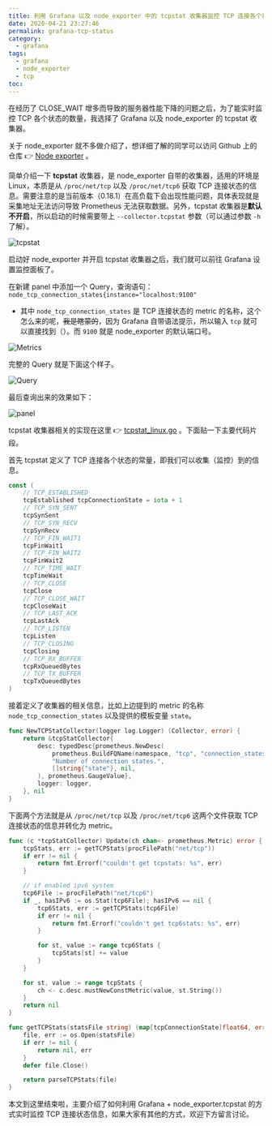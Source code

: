 ```yaml
---
title: 利用 Grafana 以及 node_exporter 中的 tcpstat 收集器监控 TCP 连接各个状态的数量
date: 2020-04-21 23:27:46
permalink: grafana-tcp-status
category:
  - grafana
tags:
  - grafana
  - node_exporter
  - tcp
toc:
---
```


在经历了 CLOSE_WAIT 增多而导致的服务器性能下降的问题之后，为了能实时监控 TCP 各个状态的数量，我选择了 Grafana 以及 node_exporter 的 tcpstat 收集器。

关于 node_exporter 就不多做介绍了，想详细了解的同学可以访问 Github 上的仓库 👉 [Node exporter](https://github.com/prometheus/node_exporter) 。

<!-- more -->

简单介绍一下 **tcpstat** 收集器，是 node_exporter 自带的收集器，适用的环境是 Linux，本质是从 `/proc/net/tcp` 以及 `/proc/net/tcp6` 获取 TCP 连接状态的信息。需要注意的是当前版本（0.18.1）在高负载下会出现性能问题，具体表现就是采集地址无法访问导致 Prometheus 无法获取数据。另外，tcpstat 收集器是**默认不开启**，所以启动的时候需要带上 `--collector.tcpstat` 参数（可以通过参数 `-h` 了解）。

![tcpstat](https://i.loli.net/2020/04/21/uGJ3iLVBTrMt7Nc.png)

启动好 node_exporter 并开启 tcpstat 收集器之后，我们就可以前往 Grafana 设置监控面板了。

在新建 panel 中添加一个 Query，查询语句：`node_tcp_connection_states{instance="localhost:9100"`

- 其中 `node_tcp_connection_states` 是 TCP 连接状态的 metric 的名称，这个怎么来的呢，~~我是瞎蒙的~~，因为 Grafana 自带语法提示，所以输入 `tcp` 就可以直接找到（）。而 `9100` 就是 node_exporter 的默认端口号。

![Metrics](https://i.loli.net/2020/04/21/H1TsKtjidBymIwl.png)

完整的 Query 就是下面这个样子。

![Query](https://i.loli.net/2020/04/21/7ctZ5BUDhCRE8wP.png)

最后查询出来的效果如下：

![panel](https://i.loli.net/2020/04/21/1p34hfakFzLo5DN.png)

tcpstat 收集器相关的实现在这里 👉 [tcpstat_linux.go](https://github.com/prometheus/node_exporter/blob/master/collector/tcpstat_linux.go) 。下面贴一下主要代码片段。

首先 tcpstat 定义了 TCP 连接各个状态的常量，即我们可以收集（监控）到的信息。

```go
const (
    // TCP_ESTABLISHED
    tcpEstablished tcpConnectionState = iota + 1
    // TCP_SYN_SENT
    tcpSynSent
    // TCP_SYN_RECV
    tcpSynRecv
    // TCP_FIN_WAIT1
    tcpFinWait1
    // TCP_FIN_WAIT2
    tcpFinWait2
    // TCP_TIME_WAIT
    tcpTimeWait
    // TCP_CLOSE
    tcpClose
    // TCP_CLOSE_WAIT
    tcpCloseWait
    // TCP_LAST_ACK
    tcpLastAck
    // TCP_LISTEN
    tcpListen
    // TCP_CLOSING
    tcpClosing
    // TCP_RX_BUFFER
    tcpRxQueuedBytes
    // TCP_TX_BUFFER
    tcpTxQueuedBytes
)
```

接着定义了收集器的相关信息，比如上边提到的 metric 的名称 `node_tcp_connection_states` 以及提供的模板变量 `state`。

```go
func NewTCPStatCollector(logger log.Logger) (Collector, error) {
    return &tcpStatCollector{
        desc: typedDesc{prometheus.NewDesc(
            prometheus.BuildFQName(namespace, "tcp", "connection_states"),
            "Number of connection states.",
            []string{"state"}, nil,
        ), prometheus.GaugeValue},
        logger: logger,
    }, nil
}
```

下面两个方法就是从 `/proc/net/tcp` 以及 `/proc/net/tcp6` 这两个文件获取 TCP 连接状态的信息并转化为 metric。

```go
func (c *tcpStatCollector) Update(ch chan<- prometheus.Metric) error {
    tcpStats, err := getTCPStats(procFilePath("net/tcp"))
    if err != nil {
        return fmt.Errorf("couldn't get tcpstats: %s", err)
    }

    // if enabled ipv6 system
    tcp6File := procFilePath("net/tcp6")
    if _, hasIPv6 := os.Stat(tcp6File); hasIPv6 == nil {
        tcp6Stats, err := getTCPStats(tcp6File)
        if err != nil {
            return fmt.Errorf("couldn't get tcp6stats: %s", err)
        }

        for st, value := range tcp6Stats {
            tcpStats[st] += value
        }
    }

    for st, value := range tcpStats {
        ch <- c.desc.mustNewConstMetric(value, st.String())
    }
    return nil
}

func getTCPStats(statsFile string) (map[tcpConnectionState]float64, error) {
    file, err := os.Open(statsFile)
    if err != nil {
        return nil, err
    }
    defer file.Close()

    return parseTCPStats(file)
}
```

本文到这里结束啦，主要介绍了如何利用 Grafana + node_exporter.tcpstat 的方式实时监控 TCP 连接状态信息，如果大家有其他的方式，欢迎下方留言讨论。
